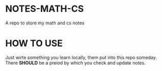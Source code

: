 # NOTES-MATH-CS
A repo to store my math and cs notes
# HOW TO USE
Just wirte something you learn locally, them put into this repo someday. There **SHOULD** be a preiod by which you check and update notes. 
